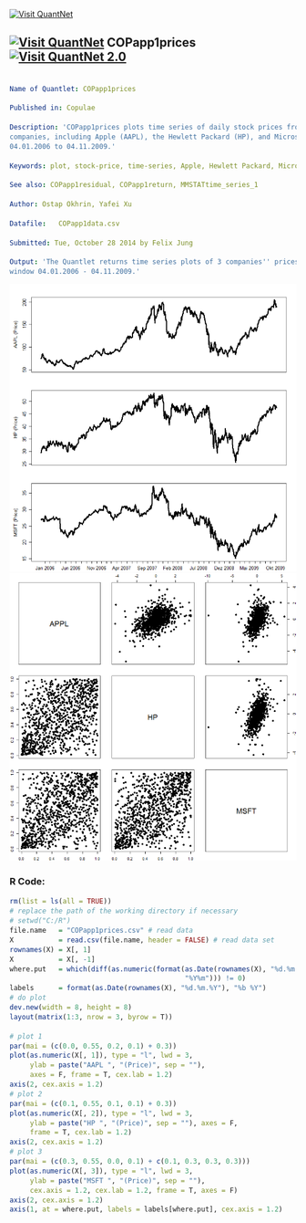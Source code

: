 
[<img src="https://github.com/QuantLet/Styleguide-and-FAQ/blob/master/pictures/banner.png" width="880" alt="Visit QuantNet">](http://quantlet.de/index.php?p=info)

## [<img src="https://github.com/QuantLet/Styleguide-and-Validation-procedure/blob/master/pictures/qloqo.png" alt="Visit QuantNet">](http://quantlet.de/) **COPapp1prices**[<img src="https://github.com/QuantLet/Styleguide-and-Validation-procedure/blob/master/pictures/QN2.png" width="60" alt="Visit QuantNet 2.0">](http://quantlet.de/d3/ia)

```yaml

Name of Quantlet: COPapp1prices
 
Published in: Copulae

Description: 'COPapp1prices plots time series of daily stock prices from three different
companies, including Apple (AAPL), the Hewlett Packard (HP), and Microsoft (MSFT), from 
04.01.2006 to 04.11.2009.' 
  
Keywords: plot, stock-price, time-series, Apple, Hewlett Packard, Microsoft, daily
     
See also: COPapp1residual, COPapp1return, MMSTATtime_series_1

Author: Ostap Okhrin, Yafei Xu

Datafile:	COPapp1data.csv

Submitted: Tue, October 28 2014 by Felix Jung
     
Output: 'The Quantlet returns time series plots of 3 companies'' prices, APL, HP and MSFT, with
window 04.01.2006 - 04.11.2009.'

```

![Picture1](COPapp1prices.png)
![Picture2](COPapp1residual.png)

### R Code:
```r
rm(list = ls(all = TRUE))
# replace the path of the working directory if necessary
# setwd("C:/R") 
file.name   = "COPapp1prices.csv" # read data
X           = read.csv(file.name, header = FALSE) # read data set
rownames(X) = X[, 1]
X           = X[, -1]
where.put   = which(diff(as.numeric(format(as.Date(rownames(X), "%d.%m.%Y"),
                                           "%Y%m"))) != 0)
labels      = format(as.Date(rownames(X), "%d.%m.%Y"), "%b %Y")
# do plot
dev.new(width = 8, height = 8) 
layout(matrix(1:3, nrow = 3, byrow = T))

# plot 1
par(mai = (c(0.0, 0.55, 0.2, 0.1) + 0.3))
plot(as.numeric(X[, 1]), type = "l", lwd = 3, 
     ylab = paste("AAPL ", "(Price)", sep = ""), 
     axes = F, frame = T, cex.lab = 1.2)
axis(2, cex.axis = 1.2)
# plot 2
par(mai = (c(0.1, 0.55, 0.1, 0.1) + 0.3))
plot(as.numeric(X[, 2]), type = "l", lwd = 3, 
     ylab = paste("HP ", "(Price)", sep = ""), axes = F,
     frame = T, cex.lab = 1.2)
axis(2, cex.axis = 1.2)
# plot 3
par(mai = (c(0.3, 0.55, 0.0, 0.1) + c(0.1, 0.3, 0.3, 0.3)))
plot(as.numeric(X[, 3]), type = "l", lwd = 3, 
     ylab = paste("MSFT ", "(Price)", sep = ""),
     cex.axis = 1.2, cex.lab = 1.2, frame = T, axes = F)
axis(2, cex.axis = 1.2)
axis(1, at = where.put, labels = labels[where.put], cex.axis = 1.2)
```

